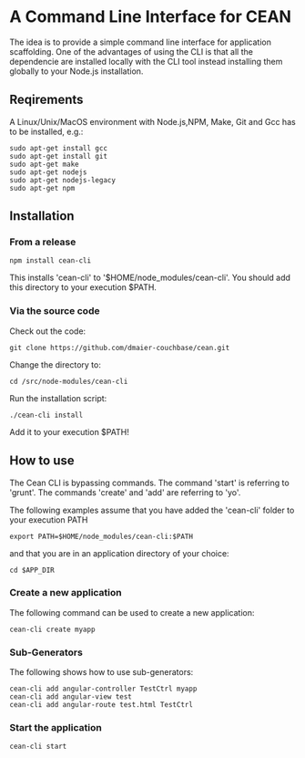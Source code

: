 # A Command Line Interface for CEAN

The idea is to provide a simple command line interface for application scaffolding. One of the advantages of using the CLI is that all the dependencie are installed locally with the CLI tool instead installing them globally to your Node.js installation.

## Reqirements

A Linux/Unix/MacOS environment with Node.js,NPM, Make, Git and Gcc has to be installed, e.g.:

```
sudo apt-get install gcc
sudo apt-get install git
sudo apt-get make
sudo apt-get nodejs
sudo apt-get nodejs-legacy
sudo apt-get npm
```

## Installation

### From a release

```
npm install cean-cli
```

This installs 'cean-cli' to '$HOME/node_modules/cean-cli'. You should add this directory to your execution $PATH.

### Via the source code

Check out the code:

```
git clone https://github.com/dmaier-couchbase/cean.git

```

Change the directory to:

```
cd /src/node-modules/cean-cli
```

Run the installation script:

```
./cean-cli install
```

Add it to your execution $PATH!


## How to use

The Cean CLI is bypassing commands. The command 'start' is referring to 'grunt'. The commands 'create' and 'add' are referring to 'yo'.

The following examples assume that you have added the 'cean-cli' folder to your execution PATH

```
export PATH=$HOME/node_modules/cean-cli:$PATH
```

and that you are in an application directory of your choice:

```
cd $APP_DIR
```


### Create a new application

The following command can be used to create a new application:

```
cean-cli create myapp 
```

### Sub-Generators

The following shows how to use sub-generators:

```
cean-cli add angular-controller TestCtrl myapp
cean-cli add angular-view test
cean-cli add angular-route test.html TestCtrl
```

### Start the application

```
cean-cli start
```
